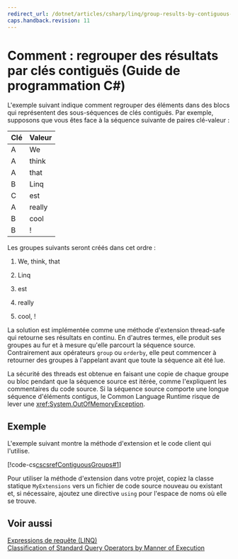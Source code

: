 ```yaml
---
redirect_url: /dotnet/articles/csharp/linq/group-results-by-contiguous-keys
caps.handback.revision: 11
---
```

# Comment&#160;: regrouper des r&#233;sultats par cl&#233;s contigu&#235;s (Guide de programmation&#160;C#)
L'exemple suivant indique comment regrouper des éléments dans des blocs qui représentent des sous\-séquences de clés contiguës.  Par exemple, supposons que vous êtes face à la séquence suivante de paires clé\-valeur :  
  
|Clé|Valeur|  
|---------|------------|  
|A|We|  
|A|think|  
|A|that|  
|B|Linq|  
|C|est|  
|A|really|  
|B|cool|  
|B|\!|  
  
 Les groupes suivants seront créés dans cet ordre :  
  
1.  We, think, that  
  
2.  Linq  
  
3.  est  
  
4.  really  
  
5.  cool, \!  
  
 La solution est implémentée comme une méthode d'extension thread\-safe qui retourne ses résultats en continu.  En d'autres termes, elle produit ses groupes au fur et à mesure qu'elle parcourt la séquence source.  Contrairement aux opérateurs `group` ou `orderby`, elle peut commencer à retourner des groupes à l'appelant avant que toute la séquence ait été lue.  
  
 La sécurité des threads est obtenue en faisant une copie de chaque groupe ou bloc pendant que la séquence source est itérée, comme l'expliquent les commentaires du code source.  Si la séquence source comporte une longue séquence d'éléments contigus, le Common Language Runtime risque de lever une <xref:System.OutOfMemoryException>.  
  
## Exemple  
 L'exemple suivant montre la méthode d'extension et le code client qui l'utilise.  
  
 [!code-cs[cscsrefContiguousGroups#1](../../../csharp/programming-guide/linq-query-expressions/codesnippet/csharp/how-to-group-results-by-_1.cs)]  
  
 Pour utiliser la méthode d'extension dans votre projet, copiez la classe statique `MyExtensions` vers un fichier de code source nouveau ou existant et, si nécessaire, ajoutez une directive `using` pour l'espace de noms où elle se trouve.  
  
## Voir aussi  
 [Expressions de requête \(LINQ\)](../../../csharp/programming-guide/linq-query-expressions/index.md)   
 [Classification of Standard Query Operators by Manner of Execution](../../../visual-basic/programming-guide/concepts/linq/classification-of-standard-query-operators-by-manner-of-execution.md)